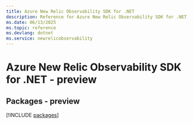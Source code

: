 ```yaml
---
title: Azure New Relic Observability SDK for .NET
description: Reference for Azure New Relic Observability SDK for .NET
ms.date: 06/13/2025
ms.topic: reference
ms.devlang: dotnet
ms.service: newrelicobservability
---
```

# Azure New Relic Observability SDK for .NET - preview
## Packages - preview
[!INCLUDE [packages](new-relic-observability-index.md)]